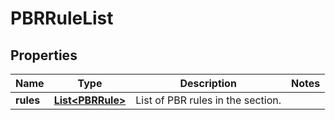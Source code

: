 # PBRRuleList

## Properties
Name | Type | Description | Notes
------------ | ------------- | ------------- | -------------
**rules** | [**List&lt;PBRRule&gt;**](PBRRule.md) | List of PBR rules in the section. | 
